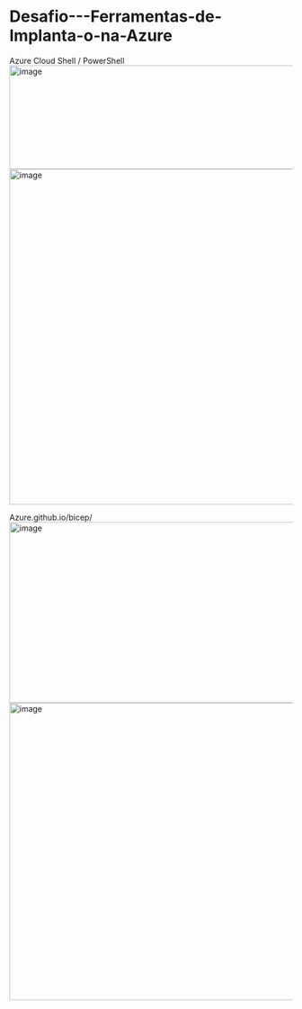 # Desafio---Ferramentas-de-Implanta-o-na-Azure

Azure Cloud Shell / PowerShell
<img width="886" height="184" alt="image" src="https://github.com/user-attachments/assets/9e8cff34-dbc7-41b6-8717-01bcc528ba41" />
<img width="886" height="596" alt="image" src="https://github.com/user-attachments/assets/b18fb2c3-bbb3-4783-9258-bc2e01cb1912" />

Azure.github.io/bicep/
<img width="886" height="321" alt="image" src="https://github.com/user-attachments/assets/4e4c5be7-4522-42a7-8b32-5f59da7dd93e" />
<img width="886" height="528" alt="image" src="https://github.com/user-attachments/assets/a950330c-3318-4d23-aa95-fdd93395e0a9" />
